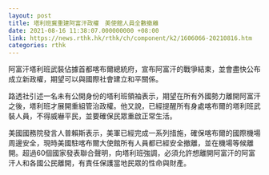 ```yaml
---
layout: post
title: 塔利班冀重建阿富汗政權　美使館人員全數撤離
date: 2021-08-16 11:38:07.000000000 +08:00
link: https://news.rthk.hk/rthk/ch/component/k2/1606066-20210816.htm
categories: rthk
---
```


阿富汗塔利班武裝佔據首都喀布爾總統府，宣布阿富汗的戰爭結束，並會盡快公布成立新政權，期望可以與國際社會建立和平關係。

路透社引述一名未有公開身份的塔利班領袖表示，期望在所有外國勢力離開阿富汗之後，塔利班才展開重組管治政權。他又說，已經提醒所有身處喀布爾的塔利班武裝人員，不得威嚇平民，並要確保民眾重啟正常生活。

美國國務院發言人普賴斯表示，美軍已經完成一系列措施，確保喀布爾的國際機場周邊安全，現時美國駐喀布爾大使館所有人員都已經安全撤離，並在機場等候離開。超過60個國家發表聯合聲明，向塔利班強調，必須允許想離開阿富汗的阿富汗人和各國公民離開，有責任保護當地民眾的性命與財產。
